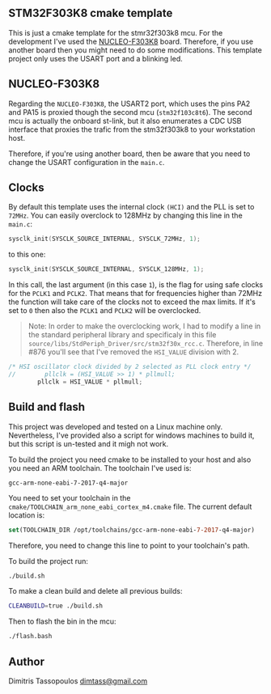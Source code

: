 STM32F303K8 cmake template
----
This is just a cmake template for the stmr32f303k8 mcu. For the
development I've used the [NUCLEO-F303K8](https://www.st.com/en/evaluation-tools/nucleo-f303k8.html)
board. Therefore, if you use another board then you might need
to do some modifications. This template project only uses the
USART port and a blinking led.

## NUCLEO-F303K8
Regarding the `NUCLEO-F303K8`, the USART2 port, which uses the
pins PA2 and PA15 is proxied though the second mcu (`stm32f103c8t6`).
The second mcu is actually the onboard st-link, but it also
enumerates a CDC USB interface that proxies the trafic from the
stm32f303k8 to your workstation host.

Therefore, if you're using another board, then be aware that you
need to change the USART configuration in the `main.c`.

## Clocks
By default this template uses the internal clock `(HCI)` and the
PLL is set to `72MHz`. You can easily overclock to 128MHz by
changing this line in the `main.c`:

```cpp
sysclk_init(SYSCLK_SOURCE_INTERNAL, SYSCLK_72MHz, 1);
```

to this one:
```cpp
sysclk_init(SYSCLK_SOURCE_INTERNAL, SYSCLK_128MHz, 1);
```

In this call, the last argument (in this case `1`), is the flag
for using safe clocks for the `PCLK1` and `PCLK2`. That means that
for frequencies higher than 72MHz the function will take care of
the clocks not to exceed the max limits. If it's set to `0` then
also the `PCLK1` and `PCLK2` will be overclocked.

> Note: In order to make the overclocking work, I had to modify a
line in the standard peripheral library and specificaly in this
file `source/libs/StdPeriph_Driver/src/stm32f30x_rcc.c`. Therefore,
in line #876 you'll see that I've removed the `HSI_VALUE` division
with 2.
```cpp
/* HSI oscillator clock divided by 2 selected as PLL clock entry */
//        pllclk = (HSI_VALUE >> 1) * pllmull;
        pllclk = HSI_VALUE * pllmull;
```

## Build and flash
This project was developed and tested on a Linux machine only.
Nevertheless, I've provided also a script for windows machines
to build it, but this script is un-tested and it migh not work.

To build the project you need cmake to be installed to your host
and also you need an ARM toolchain. The toolchain I've used is:
```
gcc-arm-none-eabi-7-2017-q4-major
```

You need to set your toolchain in the `cmake/TOOLCHAIN_arm_none_eabi_cortex_m4.cmake`
file. The current default location is:
```cmake
set(TOOLCHAIN_DIR /opt/toolchains/gcc-arm-none-eabi-7-2017-q4-major)
```

Therefore, you need to change this line to point to your toolchain's
path.

To build the project run:
```sh
./build.sh
```

To make a clean build and delete all previous builds:
```sh
CLEANBUILD=true ./build.sh
```

Then to flash the bin in the mcu:
```sh
./flash.bash
```

## Author
Dimitris Tassopoulos <dimtass@gmail.com>